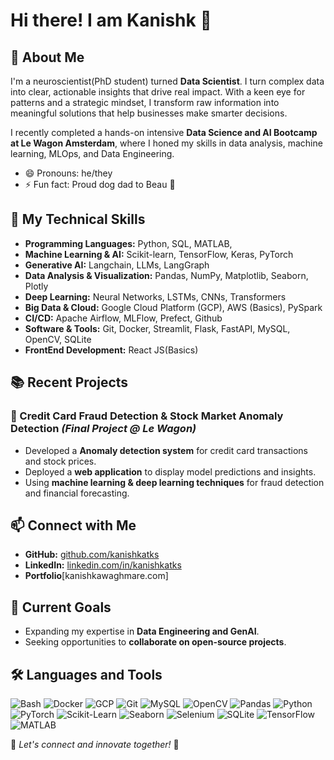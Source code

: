 # Hi there! I am Kanishk 👋

## 🚀 About Me
I'm a neuroscientist(PhD student) turned **Data Scientist**. I turn complex data into clear, actionable insights that drive real impact. With a keen eye for patterns and a strategic mindset, I transform raw information into meaningful solutions that help businesses make smarter decisions.

I recently completed a hands-on intensive **Data Science and AI Bootcamp at Le Wagon Amsterdam**, where I honed my skills in data analysis, machine learning, MLOps, and Data Engineering. 
- 😄 Pronouns: he/they
- ⚡ Fun fact: Proud dog dad to Beau 🐶

## 🔬 My Technical Skills
- **Programming Languages:** Python, SQL, MATLAB, 
- **Machine Learning & AI:** Scikit-learn, TensorFlow, Keras, PyTorch
- **Generative AI:** Langchain, LLMs, LangGraph
- **Data Analysis & Visualization:** Pandas, NumPy, Matplotlib, Seaborn, Plotly
- **Deep Learning:** Neural Networks, LSTMs, CNNs, Transformers
- **Big Data & Cloud:** Google Cloud Platform (GCP), AWS (Basics), PySpark
- **CI/CD:** Apache Airflow, MLFlow, Prefect, Github  
- **Software & Tools:** Git, Docker, Streamlit, Flask, FastAPI, MySQL, OpenCV, SQLite
- **FrontEnd Development:** React JS(Basics)

## 📚 Recent Projects
### 🔹 Credit Card Fraud Detection & Stock Market Anomaly Detection *(Final Project @ Le Wagon)*
- Developed a **Anomaly detection system** for credit card transactions and stock prices.
- Deployed a **web application** to display model predictions and insights.
- Using **machine learning & deep learning techniques** for fraud detection and financial forecasting.



## 📫 Connect with Me
- **GitHub:** [github.com/kanishkatks](https://github.com/kanishkatks)
- **LinkedIn:** [linkedin.com/in/kanishkatks](https://www.linkedin.com/in/kanishka.waghmare/)
- **Portfolio**[kanishkawaghmare.com]

## 🎯 Current Goals
- Expanding my expertise in **Data Engineering and GenAI**.
- Seeking opportunities to **collaborate on open-source projects**.


## 🛠️ Languages and Tools

![Bash](https://img.shields.io/badge/-Bash-4EAA25?style=flat&logo=GNU-Bash&logoColor=white)
![Docker](https://img.shields.io/badge/-Docker-2496ED?style=flat&logo=Docker&logoColor=white)
![GCP](https://img.shields.io/badge/-GCP-4285F4?style=flat&logo=Google-Cloud&logoColor=white)
![Git](https://img.shields.io/badge/-Git-F05032?style=flat&logo=Git&logoColor=white)
![MySQL](https://img.shields.io/badge/-MySQL-4479A1?style=flat&logo=MySQL&logoColor=white)
![OpenCV](https://img.shields.io/badge/-OpenCV-5C3EE8?style=flat&logo=OpenCV&logoColor=white)
![Pandas](https://img.shields.io/badge/-Pandas-150458?style=flat&logo=Pandas&logoColor=white)
![Python](https://img.shields.io/badge/-Python-3776AB?style=flat&logo=Python&logoColor=white)
![PyTorch](https://img.shields.io/badge/-PyTorch-EE4C2C?style=flat&logo=PyTorch&logoColor=white)
![Scikit-Learn](https://img.shields.io/badge/-Scikit_Learn-F7931E?style=flat&logo=Scikit-learn&logoColor=white)
![Seaborn](https://img.shields.io/badge/-Seaborn-009688?style=flat&logo=Seaborn&logoColor=white)
![Selenium](https://img.shields.io/badge/-Selenium-43B02A?style=flat&logo=Selenium&logoColor=white)
![SQLite](https://img.shields.io/badge/-SQLite-003B57?style=flat&logo=SQLite&logoColor=white)
![TensorFlow](https://img.shields.io/badge/-TensorFlow-FF6F00?style=flat&logo=TensorFlow&logoColor=white)
![MATLAB](https://img.shields.io/badge/-MATLAB-0076A8?style=flat&logo=Mathworks&logoColor=white)

📌 *Let's connect and innovate together!* 🚀

<!--
**kanishkatks/kanishkatks** is a ✨ _special_ ✨ repository because its `README.md` (this file) appears on your GitHub profile.

Here are some ideas to get you started:

- 🔭 I’m currently working on ...
- 🌱 I’m currently learning ...
- 👯 I’m looking to collaborate on ...
- 🤔 I’m looking for help with ...
- 💬 Ask me about ...
- 📫 How to reach me: ...
- 😄 Pronouns: ...
- ⚡ Fun fact: ...
-->
